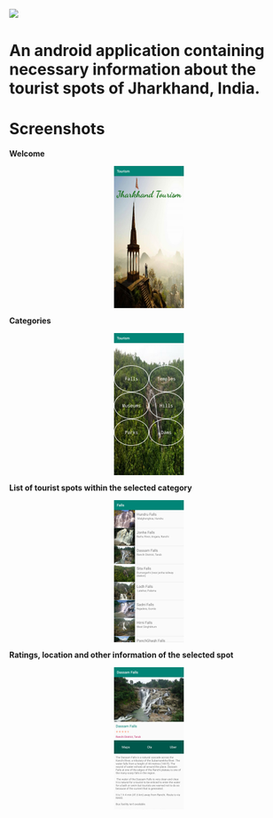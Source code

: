 ![](https://camo.githubusercontent.com/4f8eea3f04633f2960dab887c22ba3e6d2f35d70/68747470733a2f2f696d672e736869656c64732e696f2f62616467652f4275696c74253230776974682d416e64726f69642d626c75652e7376673f6c6f6e6743616368653d74727565267374796c653d666f722d7468652d6261646765266c6f676f3d616e64726f696426636f6c6f72423d303064646666)

# An android application containing necessary information about the tourist spots of Jharkhand, India.

# Screenshots

<b>Welcome</b>

<p align="center">
  
<img align="center" src="./screenshots/welcome.jpg" alt="splash" width="25%" height="auto">

</p>

<b>Categories</b>

<p align="center">
  
<img align="center" src="./screenshots/categories.jpg" alt="home" width="25%" height="auto">

</p>
  
<b>List of tourist spots within the selected category</b>

<p align="center">
  
<img align="center" src="./screenshots/list.jpg" alt="section" width="25%" height="auto">

</p>

<b>Ratings, location and other information of the selected spot</b>

<p align="center">
  
<img align="center" src="./screenshots/details.jpg" alt="details" width="25%" height="auto">

</p>
